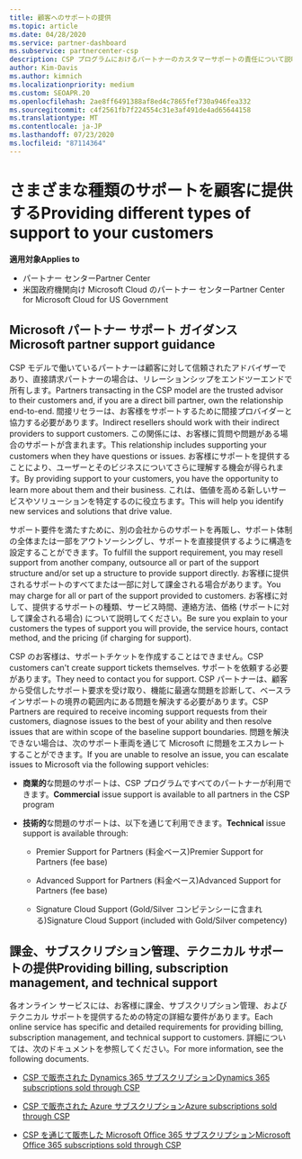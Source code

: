 ```yaml
---
title: 顧客へのサポートの提供
ms.topic: article
ms.date: 04/28/2020
ms.service: partner-dashboard
ms.subservice: partnercenter-csp
description: CSP プログラムにおけるパートナーのカスタマーサポートの責任について説明します。
author: Kim-Davis
ms.author: kimnich
ms.localizationpriority: medium
ms.custom: SEOAPR.20
ms.openlocfilehash: 2ae8ff6491388af8ed4c7865fef730a946fea332
ms.sourcegitcommit: c4f2561fb7f224554c31e3af491de4ad65644158
ms.translationtype: MT
ms.contentlocale: ja-JP
ms.lasthandoff: 07/23/2020
ms.locfileid: "87114364"
---
```

# <a name="providing-different-types-of-support-to-your-customers"></a><span data-ttu-id="4c60a-103">さまざまな種類のサポートを顧客に提供する</span><span class="sxs-lookup"><span data-stu-id="4c60a-103">Providing different types of support to your customers</span></span>

<span data-ttu-id="4c60a-104">**適用対象**</span><span class="sxs-lookup"><span data-stu-id="4c60a-104">**Applies to**</span></span>

-  <span data-ttu-id="4c60a-105">パートナー センター</span><span class="sxs-lookup"><span data-stu-id="4c60a-105">Partner Center</span></span>
-  <span data-ttu-id="4c60a-106">米国政府機関向け Microsoft Cloud のパートナー センター</span><span class="sxs-lookup"><span data-stu-id="4c60a-106">Partner Center for Microsoft Cloud for US Government</span></span>


## <a name="microsoft-partner-support-guidance"></a><span data-ttu-id="4c60a-107">Microsoft パートナー サポート ガイダンス</span><span class="sxs-lookup"><span data-stu-id="4c60a-107">Microsoft partner support guidance</span></span>

<span data-ttu-id="4c60a-108">CSP モデルで働いているパートナーは顧客に対して信頼されたアドバイザーであり、直接請求パートナーの場合は、リレーションシップをエンドツーエンドで所有します。</span><span class="sxs-lookup"><span data-stu-id="4c60a-108">Partners transacting in the CSP model are the trusted advisor to their customers and, if you are a direct bill partner, own the relationship end-to-end.</span></span> <span data-ttu-id="4c60a-109">間接リセラーは、お客様をサポートするために間接プロバイダーと協力する必要があります。</span><span class="sxs-lookup"><span data-stu-id="4c60a-109">Indirect resellers should work with their indirect providers to support customers.</span></span> <span data-ttu-id="4c60a-110">この関係には、お客様に質問や問題がある場合のサポートが含まれます。</span><span class="sxs-lookup"><span data-stu-id="4c60a-110">This relationship includes supporting your customers when they have questions or issues.</span></span> <span data-ttu-id="4c60a-111">お客様にサポートを提供することにより、ユーザーとそのビジネスについてさらに理解する機会が得られます。</span><span class="sxs-lookup"><span data-stu-id="4c60a-111">By providing support to your customers, you have the opportunity to learn more about them and their business.</span></span> <span data-ttu-id="4c60a-112">これは、価値を高める新しいサービスやソリューションを特定するのに役立ちます。</span><span class="sxs-lookup"><span data-stu-id="4c60a-112">This will help you identify new services and solutions that drive value.</span></span>

<span data-ttu-id="4c60a-113">サポート要件を満たすために、別の会社からのサポートを再販し、サポート体制の全体または一部をアウトソーシングし、サポートを直接提供するように構造を設定することができます。</span><span class="sxs-lookup"><span data-stu-id="4c60a-113">To fulfill the support requirement,  you may resell support from another company, outsource all or part of the support structure and/or set up a structure to provide support directly.</span></span> <span data-ttu-id="4c60a-114">お客様に提供されるサポートのすべてまたは一部に対して課金される場合があります。</span><span class="sxs-lookup"><span data-stu-id="4c60a-114">You may charge for all or part of the support provided to customers.</span></span> <span data-ttu-id="4c60a-115">お客様に対して、提供するサポートの種類、サービス時間、連絡方法、価格 (サポートに対して課金される場合) について説明してください。</span><span class="sxs-lookup"><span data-stu-id="4c60a-115">Be sure you explain to your customers the types of support you will provide, the service hours, contact method, and the pricing (if charging for support).</span></span>

<span data-ttu-id="4c60a-116">CSP のお客様は、サポートチケットを作成することはできません。</span><span class="sxs-lookup"><span data-stu-id="4c60a-116">CSP customers can't create support tickets themselves.</span></span> <span data-ttu-id="4c60a-117">サポートを依頼する必要があります。</span><span class="sxs-lookup"><span data-stu-id="4c60a-117">They need to contact you for support.</span></span> <span data-ttu-id="4c60a-118">CSP パートナーは、顧客から受信したサポート要求を受け取り、機能に最適な問題を診断して、ベースラインサポートの境界の範囲内にある問題を解決する必要があります。</span><span class="sxs-lookup"><span data-stu-id="4c60a-118">CSP Partners are required to receive incoming support requests from their customers, diagnose issues to the best of your ability and then resolve issues that are within scope of the baseline support boundaries.</span></span> <span data-ttu-id="4c60a-119">問題を解決できない場合は、次のサポート車両を通じて Microsoft に問題をエスカレートすることができます。</span><span class="sxs-lookup"><span data-stu-id="4c60a-119">If you are unable to resolve an issue, you can escalate issues to Microsoft via the following support vehicles:</span></span>

- <span data-ttu-id="4c60a-120">**商業的**な問題のサポートは、CSP プログラムですべてのパートナーが利用できます。</span><span class="sxs-lookup"><span data-stu-id="4c60a-120">**Commercial** issue support is available to all partners in the CSP program</span></span>

- <span data-ttu-id="4c60a-121">**技術的**な問題のサポートは、以下を通じて利用できます。</span><span class="sxs-lookup"><span data-stu-id="4c60a-121">**Technical** issue support is available through:</span></span>

    - <span data-ttu-id="4c60a-122">Premier Support for Partners (料金ベース)</span><span class="sxs-lookup"><span data-stu-id="4c60a-122">Premier Support for Partners (fee base)</span></span>

    - <span data-ttu-id="4c60a-123">Advanced Support for Partners (料金ベース)</span><span class="sxs-lookup"><span data-stu-id="4c60a-123">Advanced Support for Partners (fee base)</span></span>

    - <span data-ttu-id="4c60a-124">Signature Cloud Support (Gold/Silver コンピテンシーに含まれる)</span><span class="sxs-lookup"><span data-stu-id="4c60a-124">Signature Cloud Support (included with Gold/Silver competency)</span></span>

## <a name="providing-billing-subscription-management-and-technical-support"></a><span data-ttu-id="4c60a-125">課金、サブスクリプション管理、テクニカル サポートの提供</span><span class="sxs-lookup"><span data-stu-id="4c60a-125">Providing billing, subscription management, and technical support</span></span> 

<span data-ttu-id="4c60a-126">各オンライン サービスには、お客様に課金、サブスクリプション管理、およびテクニカル サポートを提供するための特定の詳細な要件があります。</span><span class="sxs-lookup"><span data-stu-id="4c60a-126">Each online service has specific and detailed requirements for providing billing, subscription management, and technical support to customers.</span></span> <span data-ttu-id="4c60a-127">詳細については、次のドキュメントを参照してください。</span><span class="sxs-lookup"><span data-stu-id="4c60a-127">For more information, see the following documents.</span></span>

- [<span data-ttu-id="4c60a-128">CSP で販売された Dynamics 365 サブスクリプション</span><span class="sxs-lookup"><span data-stu-id="4c60a-128">Dynamics 365 subscriptions sold through CSP</span></span>](https://www.microsoftpartnercommunity.com/t5/CSP/Microsoft-Partner-Support-Guidance/m-p/5262#M30)

- [<span data-ttu-id="4c60a-129">CSP で販売された Azure サブスクリプション</span><span class="sxs-lookup"><span data-stu-id="4c60a-129">Azure subscriptions sold through CSP</span></span>](https://www.microsoftpartnercommunity.com/t5/CSP/Microsoft-Partner-Support-Guidance/m-p/5263#M31)

- [<span data-ttu-id="4c60a-130">CSP を通じて販売した Microsoft Office 365 サブスクリプション</span><span class="sxs-lookup"><span data-stu-id="4c60a-130">Microsoft Office 365 subscriptions sold through CSP</span></span>](https://www.microsoftpartnercommunity.com/t5/CSP/Microsoft-Partner-Support-Guidance/m-p/5264#M32)



 

 



